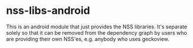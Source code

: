 # nss-libs-android

This is an android module that just provides the NSS libraries. It's separate
solely so that it can be removed from the dependency graph by users who are
providing their own NSS'es, e.g. anybody who uses geckoview.
